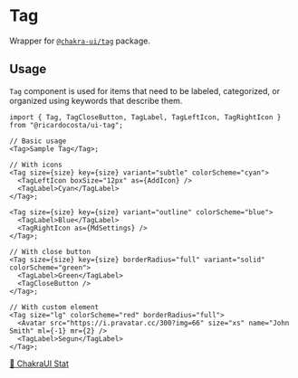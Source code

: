 # Tag

Wrapper for [`@chakra-ui/tag`](https://github.com/chakra-ui/chakra-ui/tree/main/packages/components/tag) package.

## Usage

`Tag` component is used for items that need to be labeled, categorized, or organized using keywords that describe them.

```tsx
import { Tag, TagCloseButton, TagLabel, TagLeftIcon, TagRightIcon } from "@ricardocosta/ui-tag";

// Basic usage
<Tag>Sample Tag</Tag>;

// With icons
<Tag size={size} key={size} variant="subtle" colorScheme="cyan">
  <TagLeftIcon boxSize="12px" as={AddIcon} />
  <TagLabel>Cyan</TagLabel>
</Tag>;

<Tag size={size} key={size} variant="outline" colorScheme="blue">
  <TagLabel>Blue</TagLabel>
  <TagRightIcon as={MdSettings} />
</Tag>;

// With close button
<Tag size={size} key={size} borderRadius="full" variant="solid" colorScheme="green">
  <TagLabel>Green</TagLabel>
  <TagCloseButton />
</Tag>;

// With custom element
<Tag size="lg" colorScheme="red" borderRadius="full">
  <Avatar src="https://i.pravatar.cc/300?img=66" size="xs" name="John Smith" ml={-1} mr={2} />
  <TagLabel>Segun</TagLabel>
</Tag>;
```

[🔗 ChakraUI Stat](https://chakra-ui.com/docs/components/stat)
